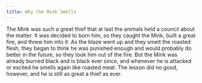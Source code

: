 ```yaml
---
title: Why the Mink Smells
---
```


The Mink was such a great thief that at last the animals held a council about the matter. It was decided to burn him, so they caught the Mink, built a great fire, and threw him into it. As the blaze went up and they smelt the roasted flesh, they began to think he was punished enough and would probably do better in the future, so they took him out of the fire. But the Mink was already burned black and is black ever since, and whenever he is attacked or excited he smells again like roasted meat. The lesson did no good, however, and he is still as great a thief as ever.
